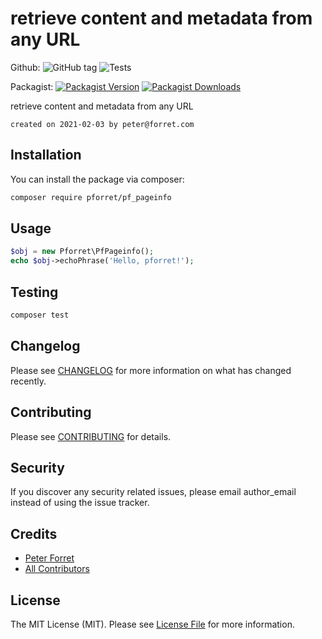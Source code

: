 # retrieve content and metadata from any URL

Github: 
![GitHub tag](https://img.shields.io/github/v/tag/pforret/pf_pageinfo)
![Tests](https://github.com/pforret/pf_pageinfo/workflows/Run%20Tests/badge.svg)

Packagist: 
[![Packagist Version](https://img.shields.io/packagist/v/pforret/pf_pageinfo.svg?style=flat-square)](https://packagist.org/packages/pforret/pf_pageinfo)
[![Packagist Downloads](https://img.shields.io/packagist/dt/pforret/pf_pageinfo.svg?style=flat-square)](https://packagist.org/packages/pforret/pf_pageinfo)

retrieve content and metadata from any URL

	created on 2021-02-03 by peter@forret.com

## Installation

You can install the package via composer:

```bash
composer require pforret/pf_pageinfo
```

## Usage

``` php
$obj = new Pforret\PfPageinfo();
echo $obj->echoPhrase('Hello, pforret!');
```

## Testing

``` bash
composer test
```

## Changelog

Please see [CHANGELOG](CHANGELOG.md) for more information on what has changed recently.

## Contributing

Please see [CONTRIBUTING](CONTRIBUTING.md) for details.

## Security

If you discover any security related issues, please email author_email instead of using the issue tracker.

## Credits

- [Peter Forret](https://github.com/pforret)
- [All Contributors](../../contributors)

## License

The MIT License (MIT). Please see [License File](LICENSE.md) for more information.
